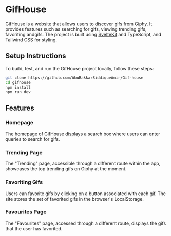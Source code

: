 # GifHouse

GifHouse is a website that allows users to discover gifs from Giphy. It provides features such as searching for gifs, viewing trending gifs, favoriting andgifs. The project is built using [SvelteKit](https://kit.svelte.dev/) and TypeScript, and Tailwind CSS for styling.

## Setup Instructions

To build, test, and run the GifHouse project locally, follow these steps:

```bash
git clone https://github.com/AbuBakkarSiddiqueAnir/Gif-house
cd gifhouse
npm install
npm run dev
```

## Features

### Homepage

The homepage of GifHouse displays a search box where users can enter queries to search for gifs.

### Trending Page

The "Trending" page, accessible through a different route within the app, showcases the top trending gifs on Giphy at the moment.

### Favoriting Gifs

Users can favorite gifs by clicking on a button associated with each gif. The site stores the set of favorited gifs in the browser's LocalStorage.

### Favourites Page

The "Favourites" page, accessed through a different route, displays the gifs that the user has favorited.
